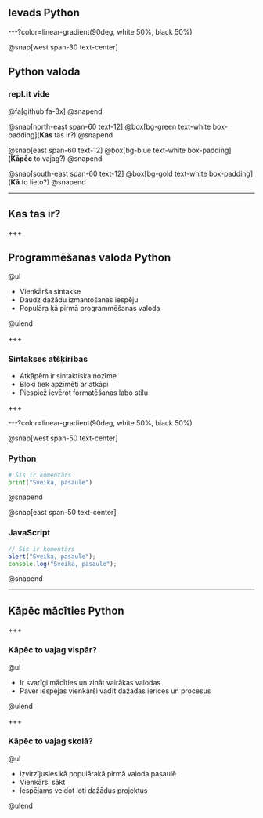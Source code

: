 ## Ievads Python

---?color=linear-gradient(90deg, white 50%, black 50%)

@snap[west span-30 text-center]

## Python valoda

### repl.it vide

@fa[github fa-3x]
@snapend

@snap[north-east span-60 text-12]
@box[bg-green text-white box-padding](**Kas** tas ir?)
@snapend

@snap[east span-60 text-12]
@box[bg-blue text-white box-padding](**Kāpēc** to vajag?)
@snapend

@snap[south-east span-60 text-12]
@box[bg-gold text-white box-padding](**Kā** to lieto?)
@snapend

---

## Kas tas ir?

+++

## Programmēšanas valoda Python

@ul

- Vienkārša sintakse
- Daudz dažādu izmantošanas iespēju
- Populāra kā pirmā programmēšanas valoda

@ulend

+++

### Sintakses atšķirības

- Atkāpēm ir sintaktiska nozīme
- Bloki tiek apzīmēti ar atkāpi
- Piespiež ievērot formatēšanas labo stilu

+++

---?color=linear-gradient(90deg, white 50%, black 50%)

@snap[west span-50 text-center]

### Python

```python
# Šis ir komentārs
print("Sveika, pasaule")
```

@snapend

@snap[east span-50 text-center]

### JavaScript
 
```javascript
// Šis ir komentārs
alert("Sveika, pasaule");
console.log("Sveika, pasaule");
```

@snapend

---

## Kāpēc mācīties Python

+++

### Kāpēc to vajag vispār?

@ul

- Ir svarīgi mācīties un zināt vairākas valodas
- Paver iespējas vienkārši vadīt dažādas ierīces un procesus

@ulend

+++

### Kāpēc to vajag skolā?

@ul

- izvirzījusies kā populārakā pirmā valoda pasaulē
- Vienkārši sākt
- Iespējams veidot ļoti dažādus projektus

@ulend
